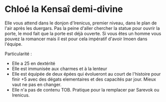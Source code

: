 # Chloé la Kensaî demi-divine

Elle vous attend dans le donjon d'Irenicus, premier niveau, dans le plan de l'air après les duergars. Pas la peine d'aller chercher la statue pour ouvrir la porte, le mod fait que la porte est déjà ouverte. Si vous êtes un homme vous pouvez la romancer mais il est pour cela impératif d'avoir Imoen dans l'équipe.

Particularité :
- Elle a 25 en dextérité
- Elle est immunisée aux charmes et à la lenteur
- Elle est équipée de deux épées qui évolueront au court de l'histoire pour finir +5 avec des dégats elementaires et des capacités par jour. Mieux vaut ne pas en changer.
- Elle n'a pas de contenu TOB. Pratique pour la remplacer par Sarevok ou Irenicus.
